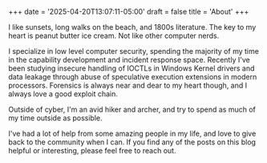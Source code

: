 +++
date = '2025-04-20T13:07:11-05:00'
draft = false
title = 'About'
+++

I like sunsets, long walks on the beach, and 1800s literature.  The key to my heart is peanut butter ice cream.  Not like other computer nerds.

I specialize in low level computer security, spending the majority of my time in the capability development and incident response space.  Recently I've been studying insecure handling of IOCTLs in Windows Kernel drivers and data leakage through abuse of speculative execution extensions in modern processors.  Forensics is always near and dear to my heart though, and I always love a good exploit chain.

Outside of cyber, I'm an avid hiker and archer, and try to spend as much of my time outside as possible.  

I've had a lot of help from some amazing people in my life, and love to give back to the community when I can.  If you find any of the posts on this blog helpful or interesting, please feel free to reach out. 


